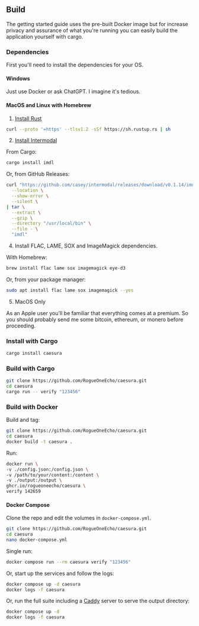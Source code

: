 ## Build

The getting started guide uses the pre-built Docker image but for increase privacy and assurance of what you're running you can easily build the application yourself with cargo.

### Dependencies

First you'll need to install the dependencies for your OS.

#### Windows

Just use Docker or ask ChatGPT. I imagine it's tedious.

#### MacOS and Linux with Homebrew

1. [Install Rust](https://www.rust-lang.org/tools/install)

```bash
curl --proto '=https' --tlsv1.2 -sSf https://sh.rustup.rs | sh
```

2. [Install Intermodal](https://github.com/casey/intermodal#installation)

From Cargo:

```bash
cargo install imdl
```

Or, from GitHub Releases:

```bash
curl "https://github.com/casey/intermodal/releases/download/v0.1.14/imdl-v0.1.14-x86_64-unknown-linux-musl.tar.gz" \
  --location \
  --show-error \
  --silent \
| tar \
  --extract \
  --gzip \
  --directory "/usr/local/bin" \
  --file - \
  "imdl"
```

4. Install FLAC, LAME, SOX and ImageMagick dependencies.

With Homebrew:

```bash
brew install flac lame sox imagemagick eye-d3
```

Or, from your package manager:

```bash
sudo apt install flac lame sox imagemagick --yes
```

5. MacOS Only

As an Apple user you'll be familiar that everything comes at a premium. So you should probably send me some bitcoin, ethereum, or monero before proceeding.


### Install with Cargo

```bash
cargo install caesura
```

### Build with Cargo

```bash
git clone https://github.com/RogueOneEcho/caesura.git
cd caesura
cargo run -- verify "123456"
```

### Build with Docker

Build and tag:

```bash
git clone https://github.com/RogueOneEcho/caesura.git
cd caesura
docker build -t caesura .
```

Run:

```bash
docker run \
-v ./config.json:/config.json \
-v /path/to/your/content:/content \
-v ./output:/output \
ghcr.io/rogueoneecho/caesura \
verify 142659
```

#### Docker Compose

Clone the repo and edit the volumes in `docker-compose.yml`.

```bash
git clone https://github.com/RogueOneEcho/caesura.git
cd caesura
nano docker-compose.yml
```

Single run:

```bash
docker compose run --rm caesura verify "123456"
```

Or, start up the services and follow the logs:

```bash
docker compose up -d caesura
docker logs -f caesura
```

Or, run the full suite including a [Caddy](https://caddyserver.com/) server to serve the output directory:

```bash
docker compose up -d
docker logs -f caesura
```
